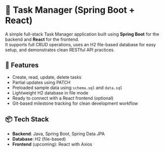 # 📝 Task Manager (Spring Boot + React)

A simple full-stack Task Manager application built using **Spring Boot** for the backend and **React** for the frontend.  
It supports full CRUD operations, uses an H2 file-based database for easy setup, and demonstrates clean RESTful API practices.

## 🚀 Features
- Create, read, update, delete tasks
- Partial updates using PATCH
- Preloaded sample data using `schema.sql` and `data.sql`
- Lightweight H2 database in file mode
- Ready to connect with a React frontend (optional)
- Git-based milestone tracking for clean development workflow

## 📦 Tech Stack
- **Backend**: Java, Spring Boot, Spring Data JPA
- **Database**: H2 (file-based)
- **Frontend** (upcoming): React with Axios
